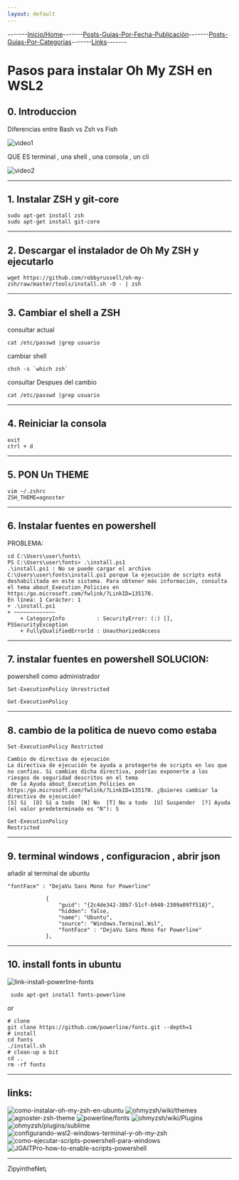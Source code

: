 ```yaml
---
layout: default
---
```

-------[Inicio/Home](./../index.html)-------[Posts-Guias-Por-Fecha-Publicación](./../posts.html)-------[Posts-Guias-Por-Categorias](./../categorias.html)-------[Links](./../links.html)-------
# Pasos para instalar Oh My ZSH en WSL2

## 0. Introduccion

Diferencias entre Bash vs Zsh vs Fish

![video1]({https://youtu.be/Mx968FklOYc})

QUE ES terminal , una shell , una consola , un cli

![video2](https://youtu.be/mKSOwHBkYHY)

 * * *

## 1. Instalar ZSH y git-core

```console
sudo apt-get install zsh
sudo apt-get install git-core
```

 * * *

## 2. Descargar el instalador de Oh My ZSH y ejecutarlo

```console
wget https://github.com/robbyrussell/oh-my-zsh/raw/master/tools/install.sh -O - | zsh
```

 * * *

## 3. Cambiar el shell a ZSH

consultar actual
```console
cat /etc/passwd |grep usuario
```

cambiar shell
```console
chsh -s `which zsh`
```

consultar Despues del cambio
```console
cat /etc/passwd |grep usuario
```

 * * *

## 4. Reiniciar la consola

```console
exit
ctrl + d
```

 * * *

## 5. PON Un THEME

```console
vim ~/.zshrc
ZSH_THEME=agnoster
```

 * * *

## 6. Instalar fuentes en powershell

PROBLEMA:

```console
cd C:\Users\user\fonts\
PS C:\Users\user\fonts> .\install.ps1
.\install.ps1 : No se puede cargar el archivo C:\Users\user\fonts\install.ps1 porque la ejecución de scripts está
deshabilitada en este sistema. Para obtener más información, consulta el tema about_Execution_Policies en
https:/go.microsoft.com/fwlink/?LinkID=135170.
En línea: 1 Carácter: 1
+ .\install.ps1
+ ~~~~~~~~~~~~~
    + CategoryInfo          : SecurityError: (:) [], PSSecurityException
    + FullyQualifiedErrorId : UnauthorizedAccess
```

 * * *

## 7. instalar fuentes en powershell SOLUCION:

powershell como administrador

```console
Set-ExecutionPolicy Unrestricted

Get-ExecutionPolicy
```

* * *

## 8. cambio de la politica de nuevo como estaba

```console
Set-ExecutionPolicy Restricted

Cambio de directiva de ejecución
La directiva de ejecución te ayuda a protegerte de scripts en los que no confías. Si cambias dicha directiva, podrías exponerte a los riesgos de seguridad descritos en el tema
 de la Ayuda about_Execution_Policies en https:/go.microsoft.com/fwlink/?LinkID=135170. ¿Quieres cambiar la directiva de ejecución?
[S] Sí  [O] Sí a todo  [N] No  [T] No a todo  [U] Suspender  [?] Ayuda (el valor predeterminado es "N"): S
```

```console
Get-ExecutionPolicy
Restricted
```

 * * *

## 9. terminal windows , configuracion , abrir json

añadir al terminal de ubuntu

```console
"fontFace" : "DejaVu Sans Mono for Powerline"
```

```console
            {
                "guid": "{2c4de342-38b7-51cf-b940-2309a097f518}",
                "hidden": false,
                "name": "Ubuntu",
                "source": "Windows.Terminal.Wsl",
                "fontFace" : "DejaVu Sans Mono for Powerline"
            },
```

 * * *

##  10. install fonts in ubuntu

![link-install-powerline-fonts](https://github.com/powerline/fonts)

```console
 sudo apt-get install fonts-powerline
```
or
```console
# clone
git clone https://github.com/powerline/fonts.git --depth=1
# install
cd fonts
./install.sh
# clean-up a bit
cd ..
rm -rf fonts
```

 * * *

## links:
![como-instalar-oh-my-zsh-en-ubuntu](https://geekytheory.com/como-instalar-oh-my-zsh-en-ubuntu)
![ohmyzsh/wiki/themes](https://github.com/ohmyzsh/ohmyzsh/wiki/themes)
![agnoster-zsh-theme](https://github.com/agnoster/agnoster-zsh-theme)
![powerline/fonts](https://github.com/powerline/fonts)
![ohmyzsh/wiki/Plugins](https://github.com/ohmyzsh/ohmyzsh/wiki/Plugins)
![ohmyzsh/plugins/sublime](https://github.com/ohmyzsh/ohmyzsh/tree/master/plugins/sublime)
![configurando-wsl2-windows-terminal-y-oh-my-zsh](https://platzi.com/tutoriales/1748-terminal/8505-configurando-wsl2-windows-terminal-y-oh-my-zsh/)
![como-ejecutar-scripts-powershell-para-windows](https://www.pcresumen.com/menu-tutoriales/26-como-ejecutar-scripts-powershell-para-windows)
![JGAITPro-how-to-enable-scripts-powershell](https://www.youtube.com/watch?v=hMtmLTsxdAM&ab_channel=JGAITPro)

-----------------------------------------------------------------------------

ZipyintheNet¡
